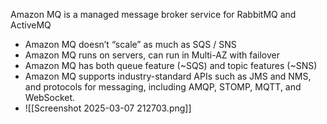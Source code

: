 Amazon MQ is a managed message broker service for RabbitMQ and ActiveMQ
- Amazon MQ doesn’t “scale” as much as SQS / SNS 
- Amazon MQ runs on servers, can run in Multi-AZ with failover 
- Amazon MQ has both queue feature (~SQS) and topic features (~SNS)
- Amazon MQ supports industry-standard APIs such as JMS and NMS, and protocols for messaging, including AMQP, STOMP, MQTT, and WebSocket.
- ![[Screenshot 2025-03-07 212703.png]]